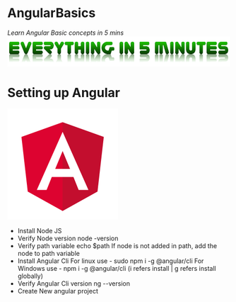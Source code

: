 # AngularBasics
*Learn Angular Basic concepts in 5 mins*
![Everything in 5 min](assets/everythingin5mins.png)
# Setting up Angular
![Angular](assets/angular.png)
- Install Node JS
 - Verify Node version
node -version
 - Verify path variable
echo $path
If node is not added in path, add the node to path variable
- Install Angular Cli
 For linux use - sudo npm i -g @angular/cli 
 For Windows use - npm i -g @angular/cli
 (i refers install | g refers install globally)
 - Verify Angular Cli version
  ng --version
- Create New angular project
